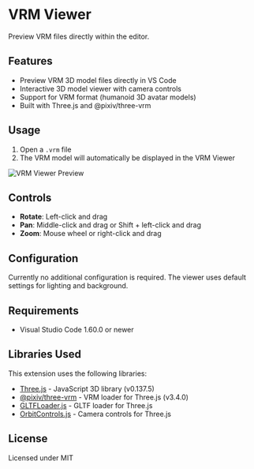 # VRM Viewer

Preview VRM files directly within the editor.

## Features

- Preview VRM 3D model files directly in VS Code
- Interactive 3D model viewer with camera controls
- Support for VRM format (humanoid 3D avatar models)
- Built with Three.js and @pixiv/three-vrm

## Usage

1. Open a `.vrm` file
2. The VRM model will automatically be displayed in the VRM Viewer

![VRM Viewer Preview](./resources/img/vrm-preview-sample.gif)

## Controls

- **Rotate**: Left-click and drag
- **Pan**: Middle-click and drag or Shift + left-click and drag
- **Zoom**: Mouse wheel or right-click and drag

## Configuration

Currently no additional configuration is required. The viewer uses default settings for lighting and background.

## Requirements

- Visual Studio Code 1.60.0 or newer

## Libraries Used

This extension uses the following libraries:

- [Three.js](https://threejs.org/) - JavaScript 3D library (v0.137.5)
- [@pixiv/three-vrm](https://github.com/pixiv/three-vrm) - VRM loader for Three.js (v3.4.0)
- [GLTFLoader.js](https://threejs.org/docs/#examples/en/loaders/GLTFLoader) - GLTF loader for Three.js
- [OrbitControls.js](https://threejs.org/docs/#examples/en/controls/OrbitControls) - Camera controls for Three.js

## License

Licensed under MIT
